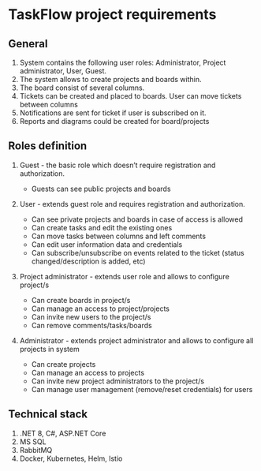 # TaskFlow project requirements

## General
1. System contains the following user roles: Administrator, Project administrator, User, Guest.
2. The system allows to create projects and boards within.
3. The board consist of several columns.
4. Tickets can be created and placed to boards. User can move tickets between columns
5. Notifications are sent for ticket if user is subscribed on it.
6. Reports and diagrams could be created for board/projects

## Roles definition
1. Guest - the basic role which doesn’t require registration and authorization.
    * Guests can see public projects and boards

2. User - extends guest role and requires registration and authorization.
    * Can see private projects and boards in case of access is allowed
    * Can create tasks and edit the existing ones
    * Can move tasks between columns and left comments
    * Can edit user information data and credentials
    * Can subscribe/unsubscribe on events related to the ticket (status changed/description is added, etc)

3. Project administrator - extends user role and allows to configure project/s
    * Can create boards in project/s
    * Can manage an access to project/projects
    * Can invite new users to the project/s
    * Can remove comments/tasks/boards

4. Administrator - extends project administrator and allows to configure all projects in system
    * Can create projects
    * Can manage an access to projects
    * Can invite new project administrators to the project/s
    * Can manage user management (remove/reset credentials) for users

## Technical stack
1. .NET 8, C#, ASP.NET Core
2. MS SQL
3. RabbitMQ
4. Docker, Kubernetes, Helm, Istio